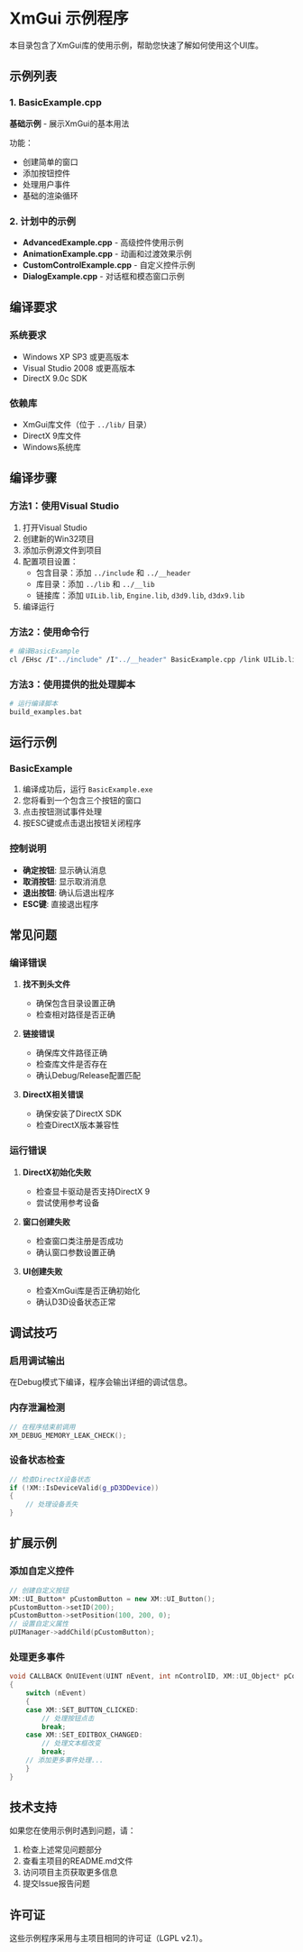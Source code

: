 # XmGui 示例程序

本目录包含了XmGui库的使用示例，帮助您快速了解如何使用这个UI库。

## 示例列表

### 1. BasicExample.cpp
**基础示例** - 展示XmGui的基本用法

功能：
- 创建简单的窗口
- 添加按钮控件
- 处理用户事件
- 基础的渲染循环

### 2. 计划中的示例
- **AdvancedExample.cpp** - 高级控件使用示例
- **AnimationExample.cpp** - 动画和过渡效果示例  
- **CustomControlExample.cpp** - 自定义控件示例
- **DialogExample.cpp** - 对话框和模态窗口示例

## 编译要求

### 系统要求
- Windows XP SP3 或更高版本
- Visual Studio 2008 或更高版本
- DirectX 9.0c SDK

### 依赖库
- XmGui库文件（位于 `../lib/` 目录）
- DirectX 9库文件
- Windows系统库

## 编译步骤

### 方法1：使用Visual Studio
1. 打开Visual Studio
2. 创建新的Win32项目
3. 添加示例源文件到项目
4. 配置项目设置：
   - 包含目录：添加 `../include` 和 `../__header`
   - 库目录：添加 `../lib` 和 `../__lib`
   - 链接库：添加 `UILib.lib`, `Engine.lib`, `d3d9.lib`, `d3dx9.lib`
5. 编译运行

### 方法2：使用命令行
```bash
# 编译BasicExample
cl /EHsc /I"../include" /I"../__header" BasicExample.cpp /link UILib.lib Engine.lib d3d9.lib d3dx9.lib /LIBPATH:"../lib" /LIBPATH:"../__lib"
```

### 方法3：使用提供的批处理脚本
```bash
# 运行编译脚本
build_examples.bat
```

## 运行示例

### BasicExample
1. 编译成功后，运行 `BasicExample.exe`
2. 您将看到一个包含三个按钮的窗口
3. 点击按钮测试事件处理
4. 按ESC键或点击退出按钮关闭程序

### 控制说明
- **确定按钮**: 显示确认消息
- **取消按钮**: 显示取消消息
- **退出按钮**: 确认后退出程序
- **ESC键**: 直接退出程序

## 常见问题

### 编译错误
1. **找不到头文件**
   - 确保包含目录设置正确
   - 检查相对路径是否正确

2. **链接错误**
   - 确保库文件路径正确
   - 检查库文件是否存在
   - 确认Debug/Release配置匹配

3. **DirectX相关错误**
   - 确保安装了DirectX SDK
   - 检查DirectX版本兼容性

### 运行错误
1. **DirectX初始化失败**
   - 检查显卡驱动是否支持DirectX 9
   - 尝试使用参考设备

2. **窗口创建失败**
   - 检查窗口类注册是否成功
   - 确认窗口参数设置正确

3. **UI创建失败**
   - 检查XmGui库是否正确初始化
   - 确认D3D设备状态正常

## 调试技巧

### 启用调试输出
在Debug模式下编译，程序会输出详细的调试信息。

### 内存泄漏检测
```cpp
// 在程序结束前调用
XM_DEBUG_MEMORY_LEAK_CHECK();
```

### 设备状态检查
```cpp
// 检查DirectX设备状态
if (!XM::IsDeviceValid(g_pD3DDevice))
{
    // 处理设备丢失
}
```

## 扩展示例

### 添加自定义控件
```cpp
// 创建自定义按钮
XM::UI_Button* pCustomButton = new XM::UI_Button();
pCustomButton->setID(200);
pCustomButton->setPosition(100, 200, 0);
// 设置自定义属性
pUIManager->addChild(pCustomButton);
```

### 处理更多事件
```cpp
void CALLBACK OnUIEvent(UINT nEvent, int nControlID, XM::UI_Object* pControl, void* pUserContext)
{
    switch (nEvent)
    {
    case XM::SET_BUTTON_CLICKED:
        // 处理按钮点击
        break;
    case XM::SET_EDITBOX_CHANGED:
        // 处理文本框改变
        break;
    // 添加更多事件处理...
    }
}
```

## 技术支持

如果您在使用示例时遇到问题，请：

1. 检查上述常见问题部分
2. 查看主项目的README.md文件
3. 访问项目主页获取更多信息
4. 提交Issue报告问题

## 许可证

这些示例程序采用与主项目相同的许可证（LGPL v2.1）。 